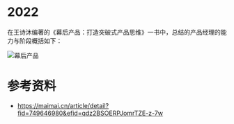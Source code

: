 # 2022

在王诗沐编著的《幕后产品：打造突破式产品思维》一书中，总结的产品经理的能力与阶段概括如下：

![幕后产品](https://pic.imgdb.cn/item/638b15b316f2c2beb1b90998.jpg)

# 参考资料

- https://maimai.cn/article/detail?fid=749646980&efid=qdz2BSOERPJomrTZE-z-7w
